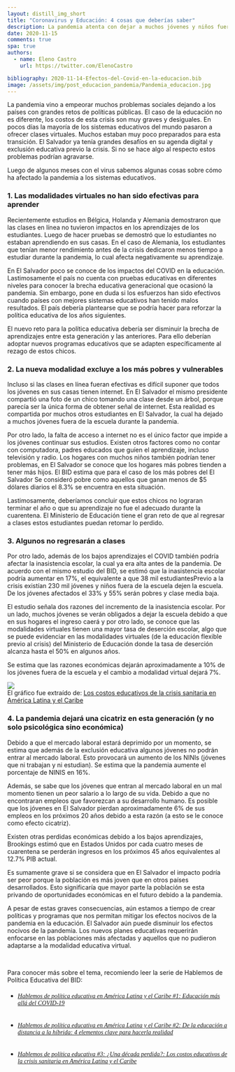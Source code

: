 ```yaml
---
layout: distill_img_short
title: "Coronavirus y Educación: 4 cosas que deberías saber"
description: La pandemia atenta con dejar a muchos jóvenes y niños fuera de la escuela, la modalidad virtual no será suficiente para mitigar los costos educativos que enfrenta El Salvador
date: 2020-11-15
comments: true
spa: true
authors:
  - name: Eleno Castro
    url: https://twitter.com/ElenoCastro

bibliography: 2020-11-14-Efectos-del-Covid-en-la-educacion.bib
image: /assets/img/post_educacion_pandemia/Pandemia_educacion.jpg
---
```

<p class="first-p"><span class="first-word">L</span>a pandemia vino a empeorar muchos problemas sociales dejando a los países con grandes retos de políticas públicas. El caso de la educación no es diferente, los costos de esta crisis son muy graves y desiguales. En pocos días la mayoría de los sistemas educativos del mundo pasaron a ofrecer clases virtuales. Muchos estaban muy poco preparados para esta transición. El Salvador ya tenía grandes desafíos en su agenda digital y exclusión educativa previo la crisis. Si no se hace algo al respecto estos problemas podrían agravarse. </p>

Luego de algunos meses con el virus sabemos algunas cosas sobre cómo ha afectado la pandemia a los sistemas educativos. 

### 1.  Las modalidades virtuales no han sido efectivas para aprender

Recientemente estudios en Bélgica<d-cite key="BEL"></d-cite>, Holanda<d-cite key="HOL"></d-cite> y Alemania<d-cite key="VOX"></d-cite> demostraron que las clases en línea no tuvieron impactos en los aprendizajes de los estudiantes. Luego de hacer pruebas se demostró que lo estudiantes no estaban aprendiendo en sus casas. En el caso de Alemania, los estudiantes que tenían menor rendimiento antes de la crisis dedicaron menos tiempo a estudiar durante la pandemia, lo cual afecta negativamente su aprendizaje.

En El Salvador poco se conoce de los impactos del COVID en la educación. Lastimosamente el país no cuenta con pruebas educativas en diferentes niveles para conocer la brecha educativa generacional que ocasionó la pandemia. Sin embargo, pone en duda si los esfuerzos han sido efectivos cuando países con mejores sistemas educativos han tenido malos resultados. El país debería plantearse que se podría hacer para reforzar la política educativa de los años siguientes.

El nuevo reto para la política educativa debería ser disminuir la brecha de aprendizajes entre esta generación y las anteriores. Para ello deberían adoptar nuevos programas educativos que se adapten específicamente al rezago de estos chicos.  


### 2. La nueva modalidad excluye a los más pobres y vulnerables 

Incluso si las clases en línea fueran efectivas es difícil suponer que todos los jóvenes en sus casas tienen internet. En El Salvador el mismo presidente compartió una foto de un chico tomando una clase desde un árbol, porque parecía ser la única forma de obtener señal de internet. Esta realidad es compartida por muchos otros estudiantes en El Salvador, la cual ha dejado a muchos jóvenes fuera de la escuela durante la pandemia. 

Por otro lado, la falta de acceso a internet no es el único factor que impide a los jóvenes continuar sus estudios. Existen otros factores como no contar con computadora, padres educados que guíen el aprendizaje, incluso televisión y radio. Los hogares con muchos niños también podrían tener problemas, en El Salvador se conoce que los hogares más pobres tienden a tener más hijos. El BID<d-cite key="IDB4"></d-cite> estima que para el caso de los más pobres del El Salvador<d-footnote> Se consideró pobre como aquellos que ganan menos de $5 dólares diarios</d-footnote> el 8.3% se encuentra en esta situación. 

Lastimosamente, deberíamos concluir que estos chicos no lograran terminar el año o que su aprendizaje no fue el adecuado durante la cuarentena. El Ministerio de Educación tiene el gran reto de que al regresar a clases estos estudiantes puedan retomar lo perdido. 

### 3. Algunos no regresarán a clases
Por otro lado, además de los bajos aprendizajes el COVID también podría afectar la inasistencia escolar, la cual ya era alta antes de la pandemia. De acuerdo con el mismo estudio del BID, se estimó que la inasistencia escolar podría aumentar en 17%, el equivalente a que 38 mil estudiantes<d-footnote>Previo a la crisis existían 230 mil jóvenes y niños fuera de la escuela</d-footnote> dejen la escuela. De los jóvenes afectados el 33% y 55% serán pobres y clase media baja. 

El estudio señala dos razones del incremento de la inasistencia escolar. Por un lado, muchos jóvenes se verán obligados a dejar la escuela debido a que en sus hogares el ingreso caerá y por otro lado, se conoce que las modalidades virtuales tienen una mayor tasa de deserción escolar, algo que se puede evidenciar en las modalidades virtuales (de la educación flexible previo al crisis) del Ministerio de Educación donde la tasa de deserción alcanza hasta el 50% en algunos años.

Se estima que las razones económicas dejarán aproximadamente a 10% de los jóvenes fuera de la escuela y el cambio a modalidad virtual dejará 7%.

<div class="l-screen-inset">
  <img class="img-fluid" src="{{ site.baseurl }}/assets/img/post_educacion_pandemia/Cuadro_exclusion_educativa.png"> 
</div>
<div class="caption">
    El gráfico fue extraído de: <a href="https://publications.iadb.org/publications/spanish/document/Los-costos-educativos-de-la-crisis-sanitaria-en-America-Latina-y-el-Caribe.pdf" target="blank">Los costos educativos de la crisis sanitaria en América Latina y el Caribe</a><d-cite key="IDB4"></d-cite> 
</div>

### 4. La pandemia dejará una cicatriz en esta generación (y no solo psicológica sino económica)
Debido a que el mercado laboral estará deprimido por un momento, se estima que además de la exclusión educativa algunos jóvenes no podrán entrar al mercado laboral. Esto provocará un aumento de los NINIs (jóvenes que ni trabajan y ni estudian). Se estima que la pandemia aumente el porcentaje de NINIS en 16%.

Además, se sabe que los jóvenes que entran al mercado laboral en un mal momento tienen un peor salario a lo largo de su vida. Debido a que no encontraran empleos que favorezcan a su desarrollo humano. Es posible que los jóvenes en El Salvador pierdan aproximadamente 6% de sus empleos en los próximos 20 años debido a esta razón (a esto se le conoce como efecto cicatriz).

Existen otras perdidas económicas debido a los bajos aprendizajes, Brookings <d-cite key="BRO"></d-cite> estimó que en Estados Unidos por cada cuatro meses de cuarentena se perderán ingresos en los próximos 45 años equivalentes al 12.7% PIB actual.

Es sumamente grave si se considera que en El Salvador el impacto podría ser peor porque la población es más joven que en otros países desarrollados. Esto significaría que mayor parte la población se esta privando de oportunidades económicas en el futuro debido a la pandemia.

A pesar de estas graves consecuencias, aún estamos a tiempo de crear políticas y programas que nos permitan mitigar los efectos nocivos de la pandemia en la educación. El Salvador aún puede disminuir los efectos nocivos de la pandemia. Los nuevos planes educativas requerirán enfocarse en las poblaciones más afectadas y aquellos que no pudieron adaptarse a la modalidad educativa virtual.


<br>

Para conocer más sobre el tema, recomiendo leer la serie de Hablemos de Política Educativa del BID:

- <h6 class="card-title text" style="font-family:'Playfair Display', serif; text-align: left">
    <a href="https://publications.iadb.org/publications/spanish/document/Hablemos-de-politica-educativa-en-America-Latina-y-el-Caribe-1-Educacion-mas-alla-del-COVID-19.pdf" target="blank">Hablemos de política educativa en América Latina y el Caribe #1: Educación más allá del COVID-19</a> 

- <h6 class="card-title text" style="font-family:'Playfair Display', serif; text-align: left">
    <a href="https://publications.iadb.org/publications/spanish/document/Hablemos-de-politica-educativa-en-America-Latina-y-el-Caribe-2-De-la-educacion-a-distancia-a-la-hibrida-4-elementos-clave-para-hacerla-realidad.pdf" target="blank">Hablemos de política educativa en América Latina y el Caribe #2: De la educación a distancia a la híbrida: 4 elementos clave para hacerla realidad</a> 

- <h6 class="card-title text" style="font-family:'Playfair Display', serif; text-align: left">
    <a href="https://publications.iadb.org/publications/spanish/document/Hablemos-de-Politica-Educativa-3-Una-decada-perdida--Los-costos-educativos-de-la-crisis-sanitaria-en-America-Latina-y-el-Caribe.pdf" target="blank">Hablemos de política educativa #3: ¿Una década perdida?: Los costos educativos de la crisis sanitaria en América Latina y el Caribe</a> 